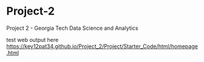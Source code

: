 # Project-2
Project 2 - Georgia Tech Data Science and Analytics



test web output here https://key12pat34.github.io/Project_2/Project/Starter_Code/html/homepage.html 

